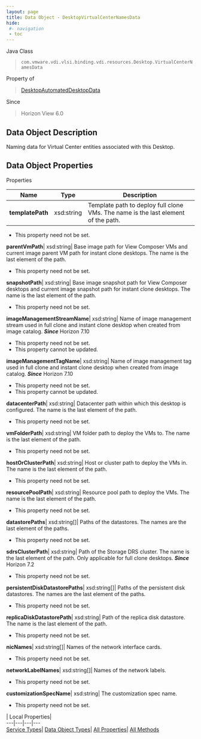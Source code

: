 ```yaml
---
layout: page
title: Data Object - DesktopVirtualCenterNamesData
hide:
 #- navigation
 - toc
---
```






Java Class  
> `com.vmware.vdi.vlsi.binding.vdi.resources.Desktop.VirtualCenterNamesData`

Property of  
> [DesktopAutomatedDesktopData](vdi.resources.Desktop.AutomatedDesktopData.md#field_detail)

Since  
> Horizon View 6.0


## Data Object Description 

Naming data for Virtual Center entities associated with this Desktop. 

## Data Object Properties

Properties

Name |  Type |  Description   
---|---|---  
**templatePath**|  xsd:string|  Template path to deploy full clone VMs. The name is the last element of the path.   


 * This property need not be set.

  
**parentVmPath**|  xsd:string|  Base image path for View Composer VMs and current image parent VM path for instant clone desktops. The name is the last element of the path.   


 * This property need not be set.

  
**snapshotPath**|  xsd:string|  Base image snapshot path for View Composer desktops and current image snapshot path for instant clone desktops. The name is the last element of the path.   


 * This property need not be set.

  
**imageManagementStreamName**|  xsd:string|  Name of image management stream used in full clone and instant clone desktop when created from image catalog.  **_Since_** Horizon 7.10  


 * This property need not be set.
 * This property cannot be updated.

  
**imageManagementTagName**|  xsd:string|  Name of image management tag used in full clone and instant clone desktop when created from image catalog.  **_Since_** Horizon 7.10  


 * This property need not be set.
 * This property cannot be updated.

  
**datacenterPath**|  xsd:string|  Datacenter path within which this desktop is configured. The name is the last element of the path.   


 * This property need not be set.

  
**vmFolderPath**|  xsd:string|  VM folder path to deploy the VMs to. The name is the last element of the path.   


 * This property need not be set.

  
**hostOrClusterPath**|  xsd:string|  Host or cluster path to deploy the VMs in. The name is the last element of the path.   


 * This property need not be set.

  
**resourcePoolPath**|  xsd:string|  Resource pool path to deploy the VMs. The name is the last element of the path.   


 * This property need not be set.

  
**datastorePaths**|  xsd:string[]|  Paths of the datastores. The names are the last element of the paths.   


 * This property need not be set.

  
**sdrsClusterPath**|  xsd:string|  Path of the Storage DRS cluster. The name is the last element of the path. Only applicable for full clone desktops.  **_Since_** Horizon 7.2  


 * This property need not be set.

  
**persistentDiskDatastorePaths**|  xsd:string[]|  Paths of the persistent disk datastores. The names are the last element of the paths.   


 * This property need not be set.

  
**replicaDiskDatastorePath**|  xsd:string|  Path of the replica disk datastore. The name is the last element of the path.   


 * This property need not be set.

  
**nicNames**|  xsd:string[]|  Names of the network interface cards.   


 * This property need not be set.

  
**networkLabelNames**|  xsd:string[]|  Names of the network labels.   


 * This property need not be set.

  
**customizationSpecName**|  xsd:string|  The customization spec name.   


 * This property need not be set.

  
  
  
 | Local Properties|   
---|---|---|---  
[Service Types](index-mo_types.md)| [Data Object Types](index-do_types.md)| [All Properties](index-properties.md)| [All Methods](index-methods.md)  
  
  
